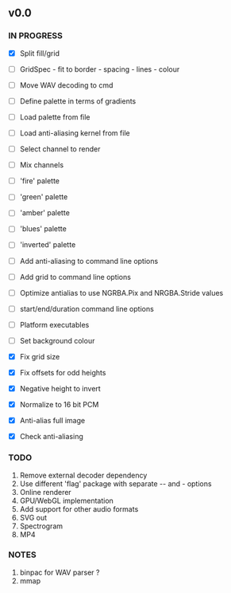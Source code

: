 ## v0.0

### IN PROGRESS

- [x] Split fill/grid
- [ ] GridSpec
      - fit to border
      - spacing 
      - lines
      - colour
- [ ] Move WAV decoding to cmd


- [ ] Define palette in terms of gradients
- [ ] Load palette from file
- [ ] Load anti-aliasing kernel from file
- [ ] Select channel to render
- [ ] Mix channels
- [ ] 'fire' palette
- [ ] 'green' palette
- [ ] 'amber' palette
- [ ] 'blues' palette
- [ ] 'inverted' palette
- [ ] Add anti-aliasing to command line options
- [ ] Add grid to command line options
- [ ] Optimize antialias to use NGRBA.Pix and NRGBA.Stride values
- [ ] start/end/duration command line options
- [ ] Platform executables
- [ ] Set background colour

- [x] Fix grid size
- [x] Fix offsets for odd heights
- [x] Negative height to invert
- [x] Normalize to 16 bit PCM
- [x] Anti-alias full image
- [x] Check anti-aliasing

### TODO

1. Remove external decoder dependency
2. Use different 'flag' package with separate -- and - options
3. Online renderer
4. GPU/WebGL implementation
5. Add support for other audio formats
6. SVG out
7. Spectrogram
8. MP4

### NOTES

1. binpac for WAV parser ?
2. mmap

